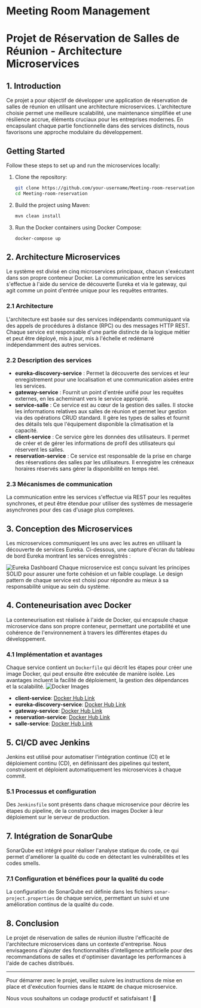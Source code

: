 # Meeting Room Management
# Projet de Réservation de Salles de Réunion - Architecture Microservices

## 1. Introduction

Ce projet a pour objectif de développer une application de réservation de salles de réunion en utilisant une architecture microservices. L'architecture choisie permet une meilleure scalabilité, une maintenance simplifiée et une résilience accrue, éléments cruciaux pour les entreprises modernes. En encapsulant chaque partie fonctionnelle dans des services distincts, nous favorisons une approche modulaire du développement.

## Getting Started

Follow these steps to set up and run the microservices locally:

1. Clone the repository:

    ```bash
    git clone https://github.com/your-username/Meeting-room-reservation.git
    cd Meeting-room-reservation
    ```

2. Build the project using Maven:

    ```bash
    mvn clean install
    ```

3. Run the Docker containers using Docker Compose:

    ```bash
    docker-compose up
    ```

## 2. Architecture Microservices

Le système est divisé en cinq microservices principaux, chacun s'exécutant dans son propre conteneur Docker. La communication entre les services s'effectue à l'aide du service de découverte Eureka et via le gateway, qui agit comme un point d'entrée unique pour les requêtes entrantes.

### 2.1 Architecture

L'architecture est basée sur des services indépendants communiquant via des appels de procédures à distance (RPC) ou des messages HTTP REST. Chaque service est responsable d'une partie distincte de la logique métier et peut être déployé, mis à jour, mis à l'échelle et redémarré indépendamment des autres services.

### 2.2 Description des services

- **eureka-discovery-service** : Permet la découverte des services et leur enregistrement pour une localisation et une communication aisées entre les services.
- **gateway-service** : Fournit un point d'entrée unifié pour les requêtes externes, en les acheminant vers le service approprié.
- **service-salle** : Ce service est au cœur de la gestion des salles. Il stocke les informations relatives aux salles de réunion et permet leur gestion via des opérations CRUD standard. Il gère les types de salles et fournit des détails tels que l'équipement disponible la climatisation et la capacité.
- **client-service** : Ce service gère les données des utilisateurs. Il permet de créer et de gérer les informations de profil des utilisateurs qui réservent les salles.
- **reservation-service** : Ce service est responsable de la prise en charge des réservations des salles par les utilisateurs. Il enregistre les créneaux horaires réservés sans gérer la disponibilité en temps réel.

### 2.3 Mécanismes de communication

La communication entre les services s'effectue via REST pour les requêtes synchrones, et peut être étendue pour utiliser des systèmes de messagerie asynchrones pour des cas d'usage plus complexes.

## 3. Conception des Microservices


Les microservices communiquent les uns avec les autres en utilisant la découverte de services Eureka. Ci-dessous, une capture d'écran du tableau de bord Eureka montrant les services enregistrés :

![Eureka Dashboard](https://github.com/GUEZIR-HAMZA/Meeting-room-reservation/assets/95761219/38de3aec-9a5c-496c-9475-b0222b873006)
Chaque microservice est conçu suivant les principes SOLID pour assurer une forte cohésion et un faible couplage. Le design pattern de chaque service est choisi pour répondre au mieux à sa responsabilité unique au sein du système.

## 4. Conteneurisation avec Docker

La conteneurisation est réalisée à l'aide de Docker, qui encapsule chaque microservice dans son propre conteneur, permettant une portabilité et une cohérence de l'environnement à travers les différentes étapes du développement.

### 4.1 Implémentation et avantages

Chaque service contient un `Dockerfile` qui décrit les étapes pour créer une image Docker, qui peut ensuite être exécutée de manière isolée. Les avantages incluent la facilité de déploiement, la gestion des dépendances et la scalabilité.
![Docker Images](https://private-user-images.githubusercontent.com/95761219/298387908-7732e25e-950b-4f7b-9989-65c031248a91.png?)

- **client-service**: [Docker Hub Link](https://hub.docker.com/r/your-username/client-service)
- **eureka-discovery-service**: [Docker Hub Link](https://hub.docker.com/r/your-username/eureka-discovery-service)
- **gateway-service**: [Docker Hub Link](https://hub.docker.com/r/your-username/gateway-service)
- **reservation-service**: [Docker Hub Link](https://hub.docker.com/r/your-username/reservation-service)
- **salle-service**: [Docker Hub Link](https://hub.docker.com/r/your-username/salle-service)

## 5. CI/CD avec Jenkins

Jenkins est utilisé pour automatiser l'intégration continue (CI) et le déploiement continu (CD), en définissant des pipelines qui testent, construisent et déploient automatiquement les microservices à chaque commit.

### 5.1 Processus et configuration

Des `Jenkinsfile` sont présents dans chaque microservice pour décrire les étapes du pipeline, de la construction des images Docker à leur déploiement sur le serveur de production.


## 7. Intégration de SonarQube

SonarQube est intégré pour réaliser l'analyse statique du code, ce qui permet d'améliorer la qualité du code en détectant les vulnérabilités et les codes smells.

### 7.1 Configuration et bénéfices pour la qualité du code

La configuration de SonarQube est définie dans les fichiers `sonar-project.properties` de chaque service, permettant un suivi et une amélioration continus de la qualité du code.

## 8. Conclusion

Le projet de réservation de salles de réunion illustre l'efficacité de l'architecture microservices dans un contexte d'entreprise. Nous envisageons d'ajouter des fonctionnalités d'intelligence artificielle pour des recommandations de salles et d'optimiser davantage les performances à l'aide de caches distribués.

---

Pour démarrer avec le projet, veuillez suivre les instructions de mise en place et d'exécution fournies dans le `README` de chaque microservice.

Nous vous souhaitons un codage productif et satisfaisant ! 🚀
